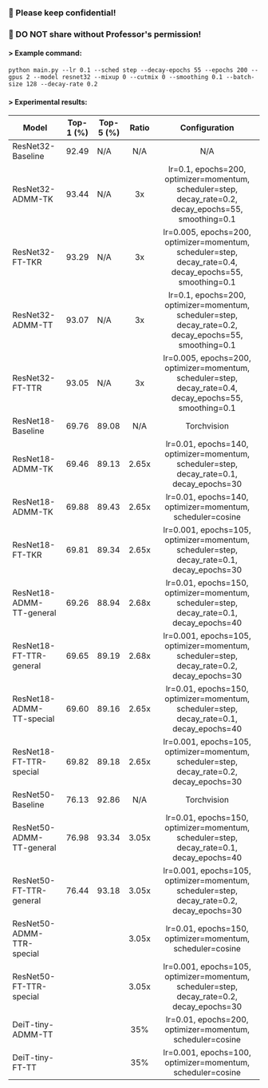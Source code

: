 ### 🚫 Please keep confidential!
### 🚫 DO NOT share without Professor's permission!

#### > Example command:

`python main.py --lr 0.1 --sched step --decay-epochs 55 --epochs 200 --gpus 2 --model resnet32 --mixup 0 --cutmix 0 --smoothing 0.1 --batch-size 128 --decay-rate 0.2`

#### > Experimental results:

| Model                     | Top-1 (%) | Top-5 (%) | Ratio |                                                  Configuration                                           |
|---------------------------|:---------:|-----------|:-----:|:--------------------------------------------------------------------------------------------------------:|
| ResNet32-Baseline         | 92.49     | N/A       | N/A   | N/A                                                                                                      |
| ResNet32-ADMM-TK          |   93.44   | N/A       |   3x  | lr=0.1, epochs=200, optimizer=momentum, scheduler=step, decay_rate=0.2, decay_epochs=55, smoothing=0.1   |
| ResNet32-FT-TKR           |   93.29   | N/A       |   3x  | lr=0.005, epochs=200, optimizer=momentum, scheduler=step, decay_rate=0.4, decay_epochs=55, smoothing=0.1 |
| ResNet32-ADMM-TT          |   93.07   | N/A       |   3x  | lr=0.1, epochs=200, optimizer=momentum, scheduler=step, decay_rate=0.2, decay_epochs=55, smoothing=0.1   |
| ResNet32-FT-TTR           |   93.05   | N/A       |   3x  | lr=0.005, epochs=200, optimizer=momentum, scheduler=step, decay_rate=0.4, decay_epochs=55, smoothing=0.1 |
| ResNet18-Baseline         | 69.76     | 89.08     | N/A   | Torchvision                                                                                              |
| ResNet18-ADMM-TK         | 69.46     | 89.13     | 2.65x | lr=0.01, epochs=140, optimizer=momentum, scheduler=step, decay_rate=0.1, decay_epochs=30                 |
| ResNet18-ADMM-TK         | 69.88     | 89.43     | 2.65x | lr=0.01, epochs=140, optimizer=momentum, scheduler=cosine                                                |
| ResNet18-FT-TKR           | 69.81     | 89.34     | 2.65x | lr=0.001, epochs=105, optimizer=momentum, scheduler=step, decay_rate=0.1, decay_epochs=30                |
| ResNet18-ADMM-TT-general | 69.26     | 88.94     | 2.68x | lr=0.01, epochs=150, optimizer=momentum, scheduler=step, decay_rate=0.1, decay_epochs=40                 |
| ResNet18-FT-TTR-general   | 69.65     | 89.19     | 2.68x | lr=0.001, epochs=105, optimizer=momentum, scheduler=step, decay_rate=0.2, decay_epochs=30                |
| ResNet18-ADMM-TT-special | 69.60     | 89.16     | 2.65x | lr=0.01, epochs=150, optimizer=momentum, scheduler=step, decay_rate=0.1, decay_epochs=40                 |
| ResNet18-FT-TTR-special   | 69.82     | 89.18     | 2.65x | lr=0.001, epochs=105, optimizer=momentum, scheduler=step, decay_rate=0.2, decay_epochs=30                |
| ResNet50-Baseline         | 76.13     | 92.86     | N/A   | Torchvision                                                                                              |
| ResNet50-ADMM-TT-general | 76.98  |   93.34    | 3.05x | lr=0.01, epochs=150, optimizer=momentum, scheduler=step, decay_rate=0.1, decay_epochs=40                 |
| ResNet50-FT-TTR-general   | 76.44 |  93.18 | 3.05x | lr=0.001, epochs=105, optimizer=momentum, scheduler=step, decay_rate=0.2, decay_epochs=30                         |
| ResNet50-ADMM-TTR-special |     |       | 3.05x | lr=0.01, epochs=150, optimizer=momentum, scheduler=cosine                 |
| ResNet50-FT-TTR-special   |      |       | 3.05x | lr=0.001, epochs=105, optimizer=momentum, scheduler=step, decay_rate=0.2, decay_epochs=30                    |
| DeiT-tiny-ADMM-TT |     |       | 35\% | lr=0.01, epochs=200, optimizer=momentum, scheduler=cosine                 |
| DeiT-tiny-FT-TT |     |       | 35\% | lr=0.001, epochs=100, optimizer=momentum, scheduler=cosine                 |
